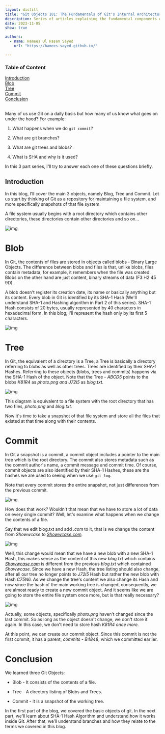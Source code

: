 ```yaml
---
layout: distill
title: "Git Objects 101: The Fundamentals of Git's Internal Architecture (Part 1 of 3)"
description: Series of articles explaining the fundamental components of Git
date: 2023-11-05
show: true

authors:
  - name: Hamees Ul Hasan Sayed
    url: "https://hamees-sayed.github.io/"

---
```

<d-contents>
  <nav class="l-text figcaption">
  <h3>Table of Content</h3>
    <div><a href="#heading-introduction">Introduction</a></div>
    <div><a href="#heading-blob">Blob</a></div>
    <div><a href="#heading-tree">Tree</a></div>
    <div><a href="#heading-commit">Commit</a></div>
    <div><a href="#heading-conclusion">Conclusion</a></div>
    <!-- <ul>
       <li><a href="#subsection">Subsection</a></li>
    </ul> -->
  </nav>
</d-contents>
<br>

<p>Many of us use Git on a daily basis but how many of us know what goes on under the hood? For example:</p>
<ol>
<li><p>What happens when we do <code>git commit</code>?</p>
</li>
<li><p>What are git branches?</p>
</li>
<li><p>What are git trees and blobs?</p>
</li>
<li><p>What is SHA and why is it used?</p>
</li>
</ol>
<p>In this 3 part series, I'll try to answer each one of these questions briefly.</p>
<h2 id="heading-introduction">Introduction</h2>
<p>In this blog, I'll cover the main 3 objects, namely Blog, Tree and Commit. Let us start by thinking of Git as a repository for maintaining a file system, and more specifically snapshots of that file system.</p>
<p>A file system usually begins with a root directory which contains other directories, these directories contain other directories and so on...</p>
<p><img loading="lazy" src="https://project-assets.showwcase.com/1065x/11561/1668869179559-verzeichnisstruktur-layer-example-1.png?type=webp" alt="img" /></p>
<h1 id="heading-blob">Blob</h1>
<p>In Git, the contents of files are stored in objects called blobs - Binary Large Objects. The difference between blobs and files is that, unlike blobs, files contain metadata, for example, it remembers when the file was created. Blobs on the other hand are just content, binary streams of data (F3 H2 45 9D).</p>
<p>A blob doesn't register its creation date, its name or basically anything but its content. Every blob in Git is identified by its SHA-1 Hash (We'll understand SHA-1 and Hashing algorithm in Part 2 of this series). SHA-1 Hash consists of 20 bytes, usually represented by 40 characters in hexadecimal form. In this blog, I'll represent the hash only by its first 5 characters.</p>
<p><img loading="lazy" src="https://project-assets.showwcase.com/1065x/11561/1668871542638-Screenshot%2520from%25202022-11-19%252020-55-27.png?type=webp" alt="img" /></p>
<h1 id="heading-tree">Tree</h1>
<p>In Git, the equivalent of a directory is a Tree, a Tree is basically a directory referring to blobs as well as other trees. Trees are identified by their SHA-1 Hashes. Referring to these objects (blobs, trees and commits) happens via the SHA-1 Hash of the object. Note that the Tree - <em>ABCD5</em> points to the blobs <em>K81R4</em> as <em>photo.png and J72I5</em> as <em>blog.txt.</em></p>
<p><img loading="lazy" src="https://project-assets.showwcase.com/1065x/11561/1668871592271-Screenshot%2520from%25202022-11-19%252020-56-19.png?type=webp" alt="img" /></p>
<p>This diagram is equivalent to a file system with the root directory that has two files, <em>photo.png</em> and <em>blog.txt.</em></p>
<p>Now it's time to take a snapshot of that file system and store all the files that existed at that time along with their contents.</p>
<h1 id="heading-commit">Commit</h1>
<p>In Git a snapshot is a commit, a commit object includes a pointer to the main tree which is the root directory. The commit also stores metadata such as the commit author's name, a commit message and commit time. Of course, commit objects are also identified by their SHA-1 Hashes, these are the hashes we are used to seeing when we use <code>git log</code>.</p>
<p>Note that every commit stores the entire snapshot, not just differences from the previous commit.</p>
<p><img loading="lazy" src="https://project-assets.showwcase.com/1065x/11561/1668872306616-Screenshot%2520from%25202022-11-19%252021-08-19.png?type=webp" alt="img" /></p>
<p>How does that work? Wouldn't that mean that we have to store a lot of data on every single commit? Well, let's examine what happens when we change the contents of a file.</p>
<p>Say that we edit blog.txt and add <em>.com</em> to it, that is we change the content from <em>Showwcase</em> to <a target="_blank" href="http://Showwcase.com"><em><a href="http://Showwcase.com" class="autolinkedURL autolinkedURL-url" target="_blank">Showwcase.com</a></em></a><em>.</em></p>
<p><img loading="lazy" src="https://project-assets.showwcase.com/1065x/11561/1668873101306-Screenshot%2520from%25202022-11-19%252021-21-14.png?type=webp" alt="img" /></p>
<p>Well, this change would mean that we have a new blob with a new SHA-1 Hash, this makes sense as the content of this new <em>blog.txt</em> which contains <a target="_blank" href="http://Showwcase.com"><em><a href="http://Showwcase.com" class="autolinkedURL autolinkedURL-url" target="_blank">Showwcase.com</a></em></a> is different from the previous <em>blog.txt</em> which contained <em>Showwcase</em>. Since we have a new Hash, the tree listing should also change, after all our tree no longer points to <em>J72I5</em> Hash but rather the new blob with Hash <em>C75N6.</em> As we change the tree's content we also change its Hash and now since the hash of the main working tree is changed, consequently, we are almost ready to create a new commit object. And it seems like we are going to store the entire file system once more, but is that really necessary?</p>
<p><img loading="lazy" src="https://project-assets.showwcase.com/1065x/11561/1668872575348-Screenshot%2520from%25202022-11-19%252021-12-42.png?type=webp" alt="img" /></p>
<p>Actually, some objects, specifically <em>photo.png</em> haven't changed since the last commit. So as long as the object doesn't change, we don't store it again. In this case, we don't need to store hash <em>K81R4 once more.</em></p>
<p>At this point, we can create our commit object. Since this commit is not the first commit, it has a parent, <em>commits - B4848</em>, which we committed earlier.</p>
<h1 id="heading-conclusion">Conclusion</h1>
<p>We learned three Git Objects:</p>
<ul>
<li><p>Blob - It consists of the contents of a file.</p>
</li>
<li><p>Tree - A directory listing of Blobs and Trees.</p>
</li>
<li><p>Commit - It is a snapshot of the working tree.</p>
</li>
</ul>
<p>In the first part of the blog, we covered the basic objects of git. In the next part, we'll learn about SHA-1 Hash Algorithm and understand how it works inside Git. After that, we'll understand branches and how they relate to the terms we covered in this blog.</p>